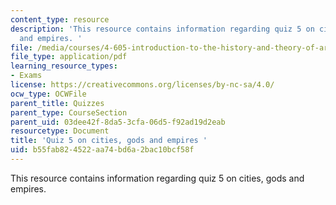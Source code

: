 ```yaml
---
content_type: resource
description: 'This resource contains information regarding quiz 5 on cities, gods
  and empires. '
file: /media/courses/4-605-introduction-to-the-history-and-theory-of-architecture-spring-2012/b55fab824522aa74bd6a2bac10bcf58f_MIT4_605S12_quiz05.pdf
file_type: application/pdf
learning_resource_types:
- Exams
license: https://creativecommons.org/licenses/by-nc-sa/4.0/
ocw_type: OCWFile
parent_title: Quizzes
parent_type: CourseSection
parent_uid: 03dee42f-8da5-3cfa-06d5-f92ad19d2eab
resourcetype: Document
title: 'Quiz 5 on cities, gods and empires '
uid: b55fab82-4522-aa74-bd6a-2bac10bcf58f
---
```

This resource contains information regarding quiz 5 on cities, gods and empires. 